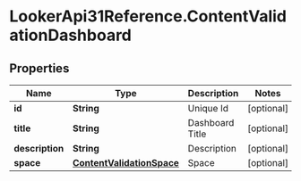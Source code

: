 # LookerApi31Reference.ContentValidationDashboard

## Properties
Name | Type | Description | Notes
------------ | ------------- | ------------- | -------------
**id** | **String** | Unique Id | [optional] 
**title** | **String** | Dashboard Title | [optional] 
**description** | **String** | Description | [optional] 
**space** | [**ContentValidationSpace**](ContentValidationSpace.md) | Space | [optional] 


